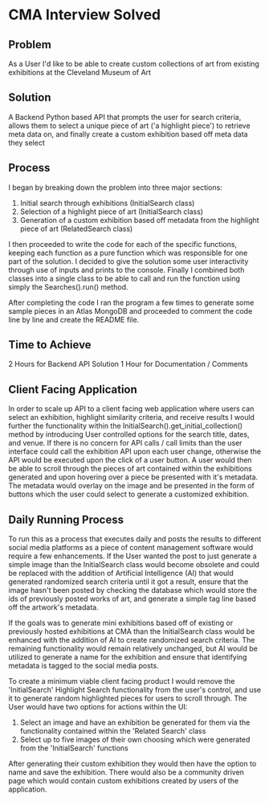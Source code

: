 # CMA Interview Solved

## Problem

As a User I'd like to be able to create custom collections of art from existing exhibitions at the Cleveland Museum of Art

## Solution

A Backend Python based API that prompts the user for search criteria, allows them to select a unique piece of art ('a highlight piece') to retrieve meta data on, and finally create a custom exhibition based off meta data they select

## Process

I began by breaking down the problem into three major sections:

1. Initial search through exhibitions (InitialSearch class)
2. Selection of a highlight piece of art (InitialSearch class)
3. Generation of a custom exhibition based off metadata from the highlight piece of art (RelatedSearch class)

I then proceeded to write the code for each of the specific functions, keeping each function as a pure function which was responsible for one part of the solution. I decided to give the solution some user interactivity through use of inputs and prints to the console. Finally I combined both classes into a single class to be able to call and run the function using simply the Searches().run() method.

After completing the code I ran the program a few times to generate some sample pieces in an Atlas MongoDB and proceeded to comment the code line by line and create the README file.

## Time to Achieve

2 Hours for Backend API Solution
1 Hour for Documentation / Comments

## Client Facing Application

In order to scale up API to a client facing web application where users can select an exhibition, highlight similarity criteria, and receive results I would further the functionality within the InitialSearch().get_initial_collection() method by introducing User controlled options for the search title, dates, and venue. If there is no concern for API calls / call limits than the user interface could call the exhibition API upon each user change, otherwise the API would be executed upon the click of a user button. A user would then be able to scroll through the pieces of art contained within the exhibitions generated and upon hovering over a piece be presented with it's metadata. The metadata would overlay on the image and be presented in the form of buttons which the user could select to generate a customized exhibition.

## Daily Running Process

To run this as a process that executes daily and posts the results to different social media platforms as a piece of content management software would require a few enhancements. If the User wanted the post to just generate a simple image than the InitialSearch class would become obsolete and could be replaced with the addition of Artificial Intelligence (AI) that would generated randomized search criteria until it got a result, ensure that the image hasn't been posted by checking the database which would store the ids of previously posted works of art, and generate a simple tag line based off the artwork's metadata.

If the goals was to generate mini exhibitions based off of existing or previously hosted exhibitions at CMA than the InitialSearch class would be enhanced with the addition of AI to create randomized search criteria. The remaining functionality would remain relatively unchanged, but AI would be utilized to generate a name for the exhibition and ensure that identifying metadata is tagged to the social media posts.

To create a minimum viable client facing product I would remove the 'InitialSearch' Highlight Search functionality from the user's control, and use it to generate random highlighted pieces for users to scroll through.
The User would have two options for actions within the UI:

1. Select an image and have an exhibition be generated for them via the functionality contained within the 'Related Search' class
2. Select up to five images of their own choosing which were generated from the 'InitialSearch' functions

After generating their custom exhibition they would then have the option to name and save the exhibition. There would also be a community driven page which would contain custom exhibitions created by users of the application.